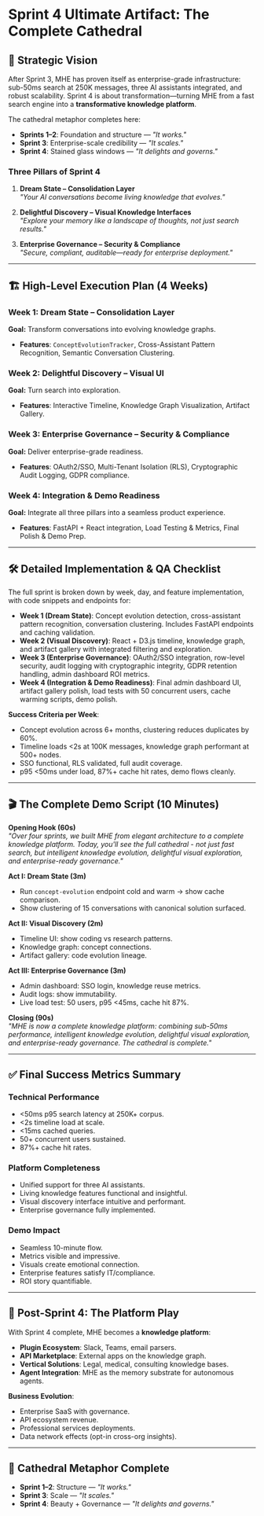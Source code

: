 # Sprint 4 Ultimate Artifact: The Complete Cathedral

## 🎯 Strategic Vision

After Sprint 3, MHE has proven itself as enterprise-grade infrastructure: sub-50ms search at 250K messages, three AI assistants integrated, and robust scalability. Sprint 4 is about transformation—turning MHE from a fast search engine into a **transformative knowledge platform**.

The cathedral metaphor completes here:
- **Sprints 1–2**: Foundation and structure — *"It works."*
- **Sprint 3**: Enterprise-scale credibility — *"It scales."*
- **Sprint 4**: Stained glass windows — *"It delights and governs."*

### Three Pillars of Sprint 4

1.  **Dream State – Consolidation Layer**  
    *"Your AI conversations become living knowledge that evolves."*

2.  **Delightful Discovery – Visual Knowledge Interfaces**  
    *"Explore your memory like a landscape of thoughts, not just search results."*

3.  **Enterprise Governance – Security & Compliance**  
    *"Secure, compliant, auditable—ready for enterprise deployment."*

---

## 🏗️ High-Level Execution Plan (4 Weeks)

### Week 1: Dream State – Consolidation Layer
**Goal:** Transform conversations into evolving knowledge graphs.
- **Features**: `ConceptEvolutionTracker`, Cross-Assistant Pattern Recognition, Semantic Conversation Clustering.

### Week 2: Delightful Discovery – Visual UI
**Goal:** Turn search into exploration.
- **Features**: Interactive Timeline, Knowledge Graph Visualization, Artifact Gallery.

### Week 3: Enterprise Governance – Security & Compliance
**Goal:** Deliver enterprise-grade readiness.
- **Features**: OAuth2/SSO, Multi-Tenant Isolation (RLS), Cryptographic Audit Logging, GDPR compliance.

### Week 4: Integration & Demo Readiness
**Goal:** Integrate all three pillars into a seamless product experience.
- **Features**: FastAPI + React integration, Load Testing & Metrics, Final Polish & Demo Prep.

---

## 🛠️ Detailed Implementation & QA Checklist

The full sprint is broken down by week, day, and feature implementation, with code snippets and endpoints for:
- **Week 1 (Dream State)**: Concept evolution detection, cross-assistant pattern recognition, conversation clustering. Includes FastAPI endpoints and caching validation.
- **Week 2 (Visual Discovery)**: React + D3.js timeline, knowledge graph, and artifact gallery with integrated filtering and exploration.
- **Week 3 (Enterprise Governance)**: OAuth2/SSO integration, row-level security, audit logging with cryptographic integrity, GDPR retention handling, admin dashboard ROI metrics.
- **Week 4 (Integration & Demo Readiness)**: Final admin dashboard UI, artifact gallery polish, load tests with 50 concurrent users, cache warming scripts, demo polish.

**Success Criteria per Week**:
- Concept evolution across 6+ months, clustering reduces duplicates by 60%.
- Timeline loads <2s at 100K messages, knowledge graph performant at 500+ nodes.
- SSO functional, RLS validated, full audit coverage.
- p95 <50ms under load, 87%+ cache hit rates, demo flows cleanly.

---

## 🎬 The Complete Demo Script (10 Minutes)

**Opening Hook (60s)**  
*"Over four sprints, we built MHE from elegant architecture to a complete knowledge platform. Today, you'll see the full cathedral - not just fast search, but intelligent knowledge evolution, delightful visual exploration, and enterprise-ready governance."*

**Act I: Dream State (3m)**
- Run `concept-evolution` endpoint cold and warm → show cache comparison.
- Show clustering of 15 conversations with canonical solution surfaced.

**Act II: Visual Discovery (2m)**
- Timeline UI: show coding vs research patterns.
- Knowledge graph: concept connections.
- Artifact gallery: code evolution lineage.

**Act III: Enterprise Governance (3m)**
- Admin dashboard: SSO login, knowledge reuse metrics.
- Audit logs: show immutability.
- Live load test: 50 users, p95 <45ms, cache hit 87%.

**Closing (90s)**  
*"MHE is now a complete knowledge platform: combining sub-50ms performance, intelligent knowledge evolution, delightful visual exploration, and enterprise-ready governance. The cathedral is complete."*

---

## ✅ Final Success Metrics Summary

### Technical Performance
- <50ms p95 search latency at 250K+ corpus.
- <2s timeline load at scale.
- <15ms cached queries.
- 50+ concurrent users sustained.
- 87%+ cache hit rates.

### Platform Completeness
- Unified support for three AI assistants.
- Living knowledge features functional and insightful.
- Visual discovery interface intuitive and performant.
- Enterprise governance fully implemented.

### Demo Impact
- Seamless 10-minute flow.
- Metrics visible and impressive.
- Visuals create emotional connection.
- Enterprise features satisfy IT/compliance.
- ROI story quantifiable.

---

## 🔮 Post-Sprint 4: The Platform Play

With Sprint 4 complete, MHE becomes a **knowledge platform**:
- **Plugin Ecosystem**: Slack, Teams, email parsers.
- **API Marketplace**: External apps on the knowledge graph.
- **Vertical Solutions**: Legal, medical, consulting knowledge bases.
- **Agent Integration**: MHE as the memory substrate for autonomous agents.

**Business Evolution**:
- Enterprise SaaS with governance.
- API ecosystem revenue.
- Professional services deployments.
- Data network effects (opt-in cross-org insights).

---

## 🏰 Cathedral Metaphor Complete
- **Sprint 1–2**: Structure — *"It works."*
- **Sprint 3**: Scale — *"It scales."*
- **Sprint 4**: Beauty + Governance — *"It delights and governs."*

